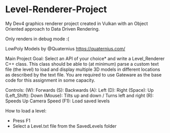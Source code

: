 # Level-Renderer-Project
My Dev4 graphics renderer project created in Vulkan with an Object Oriented approach to Data Driven Rendering.

Only renders in debug mode :(

LowPoly Models by @Quaternius
https://quaternius.com/

Main Project Goal:
Select an API of your choice* and write a Level_Renderer C++ class. This class should be able to (at minimum) parse a custom text file (the level) to load and display multiple 3D models in different locations as described by the text file.
You are required to use Gateware as the base code for this assignment in some capacity.

Controls:
(W): Forwards
(S): Backwards
(A): Left
(D): Right
(Space): Up
(Left_Shift): Down
(Mouse): Tilts up and down / Turns left and right
(R): Speeds Up Camera Speed
(F1): Load saved levels

How to load a level:
- Press F1
- Select a Level.txt file from the SavedLevels folder